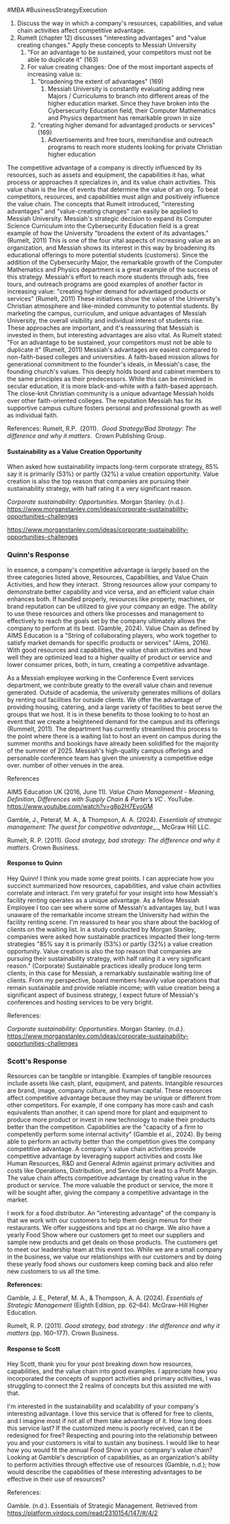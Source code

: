 #MBA #BusinessStrategyExecution 
1. Discuss the way in which a company's resources, capabilities, and value chain activities affect competitive advantage.
2. Rumelt (chapter 12) discusses "interesting advantages" and "value creating changes." Apply these concepts to Messiah University
	1. "For an advantage to be sustained, your competitors must not be able to duplicate it" (163)
	2. For value creating changes: One of the most important aspects of increasing value is:
		1. "broadening the extent of advantages" (169)
			1. Messiah University is constantly evaluating adding new Majors / Curriculums to branch into different areas of the higher education market. Since they have broken into the Cybersecurity Education field, their Computer Mathematics and Physics department has remarkable grown in size
		2. "creating higher demand for advantaged products or services" (169)
			1. Advertisements and free tours, merchandise and outreach programs to reach more students looking for private Christian higher education 


 The competitive advantage of a company is directly influenced by its resources, such as assets and equipment, the capabilities it has, what process or approaches it specializes in, and its value chain activities. This value chain is the line of events that determine the value of an org. To beat competitors, resources, and capabilities must align and positively influence the value chain. The concepts that Rumelt introduced, "interesting advantages" and "value-creating changes" can easily be applied to Messiah University. Messiah's strategic decision to expand its Computer Science Curriculum into the Cybersecurity Education field is a great example of how the University "broadens the extent of its advantages." (Rumelt, 2011) This is one of the four vital aspects of increasing value as an organization, and Messiah shows its interest in this way by broadening its educational offerings to more potential students (customers). Since the addition of the Cybersecurity Major, the remarkable growth of the Computer Mathematics and Physics department is a great example of the success of this strategy. Messiah's effort to reach more students through ads, free tours, and outreach programs are good examples of another factor in increasing value: "creating higher demand for advantaged products or services" (Rumelt, 2011) These initiatives show the value of the University's Christian atmosphere and like-minded community to potential students. By marketing the campus, curriculum, and unique advantages of Messiah University, the overall visibility and individual interest of students rise. These approaches are important, and it's reassuring that Messiah is invested in them, but interesting advantages are also vital. As Rumelt stated: "For an advantage to be sustained, your competitors must not be able to duplicate it" (Rumelt, 2011) Messiah's advantages are easiest compared to non-faith-based colleges and universities. A faith-based mission allows for generational commitment to the founder's ideals, in Messiah's case, the founding church's values. This deeply holds board and cabinet members to the same principles as their predecessors. While this can be mimicked in secular education, it is more black-and-white with a faith-based approach. The close-knit Christian community is a unique advantage Messiah holds over other faith-oriented colleges. The reputation Messiah has for its supportive campus culture fosters personal and professional growth as well as individual faith.

References:
Rumelt, R.P.  (2011).  _Good Strategy/Bad Strategy_: _The difference and why it matters_.  Crown Publishing Group.


#### Sustainability as a Value Creation Opportunity
When asked how sustainability impacts long-term corporate strategy, 85% say it is primarily (53%) or partly (32%) a value creation opportunity. Value creation is also the top reason that companies are pursuing their sustainability strategy, with half rating it a very significant reason.

_Corporate sustainability: Opportunities_. Morgan Stanley. (n.d.). https://www.morganstanley.com/ideas/corporate-sustainability-opportunities-challenges

https://www.morganstanley.com/ideas/corporate-sustainability-opportunities-challenges 


### Quinn's Response
In essence, a company's competitive advantage is largely based on the three categories listed above, Resources, Capabilities, and Value Chain Activities, and how they interact.  Strong resources allow your company to demonstrate better capability and vice versa, and an efficient value chain enhances both. If handled properly, resources like property, machines, or brand reputation can be utilized to give your company an edge. The ability to use these resources and others like processes and management to effectively to reach the goals set by the company ultimately allows the company to perform at its best. (Gamble, 2024). Value Chain as defined by AIMS Education is a "String of collaborating players, who work together to satisfy market demands for specific products or services" (Aims, 2016). With good resources and capabilities, the value chain activities and how well they are optimized lead to a higher quality of product or service and lower consumer prices, both, in turn, creating a competitive advantage.

As a Messiah employee working in the Conference Event services department, we contribute greatly to the overall value chain and revenue generated. Outside of academia, the university generates millions of dollars by renting out facilities for outside clients. We offer the advantage of providing housing, catering, and a large variety of facilities to best serve the groups that we host. It is in these benefits to those looking to to host an event that we create a heightened demand for the campus and its offerings (Rummelt, 2011). The department has currently streamlined this process to the point where there is a waiting list to host an event on campus during the summer months and bookings have already been solidified for the majority of the summer of 2025. Messiah's high-quality campus offerings and personable conference team has given the university a competitive edge over. number of other venues in the area. 

References

AIMS Education UK (2016, June 11). _Value Chain Management - Meaning, Definition, Differences with Supply Chain & Porter’s VC_ . YouTube. https://www.youtube.com/watch?v=g8p2H7EvoGM

Gamble, J., Peteraf, M. A., & Thompson, A. A. (2024). _Essentials of strategic management: The quest for competitive advantage__._ McGraw Hill LLC. 

Rumelt, R. P. (2011). _Good strategy, bad strategy: The difference and why it matters_. Crown Business.

#### Response to Quinn
Hey Quinn! I think you made some great points. I can appreciate how you succinct summarized how resources, capabilities, and value chain activities correlate and interact. I'm very grateful for your insight into how Messiah's facility renting operates as a unique advantage. As a fellow Messiah Employee I too can see where some of Messiah's advantages lay, but I was unaware of the remarkable income stream the University had within the facility renting scene. I'm reassured to hear you share about the backlog of clients on the waiting list. In a study conducted by Morgan Stanley, companies were asked how sustainable practices impacted their long-term strategies "85% say it is primarily (53%) or partly (32%) a value creation opportunity. Value creation is also the top reason that companies are pursuing their sustainability strategy, with half rating it a very significant reason." (Corporate) Sustainable practices ideally produce long term clients, in this case for Messiah, a remarkably sustainable waiting line of clients. From my perspective, board members heavily value operations that remain sustainable and provide reliable income; with value creation being a significant aspect of business strategy, I expect future of Messiah's conferences and hosting services to be very bright.

References: 

_Corporate sustainability: Opportunities_. Morgan Stanley. (n.d.). https://www.morganstanley.com/ideas/corporate-sustainability-opportunities-challenges

### Scott's Response
Resources can be tangible or intangible. Examples of tangible resources include assets like cash, plant, equipment, and patents. Intangible resources are brand, image, company culture, and human capital. These resources affect competitive advantage because they may be unique or different from other competitors. For example, if one company has more cash and cash equivalents than another, it can spend more for plant and equipment to produce more product or invest in new technology to make their products better than the competition. Capabilities are the "capacity of a firm to competently perform some internal activity" (Gamble et al., 2024). By being able to perform an activity better than the competition gives the company competitive advantage. A company's value chain activities provide competitive advantage by leveraging support activities and costs like Human Resources, R&D and General Admin against primary activities and costs like Operations, Distribution, and Service that lead to a Profit Margin. The value chain affects competitive advantage by creating value in the product or service. The more valuable the product or service, the more it will be sought after, giving the company a competitive advantage in the market.

I work for a food distributor. An "interesting advantage" of the company is that we work with our customers to help them design menus for their restaurants. We offer suggestions and tips at no charge. We also have a yearly Food Show where our customers get to meet our suppliers and sample new products and get deals on those products. The customers get to meet our leadership team at this event too. While we are a small company in the business, we value our relationships with our customers and by doing these yearly food shows our customers keep coming back and also refer new customers to us all the time.  

**References:**

Gamble, J. E., Peteraf, M. A., & Thompson, A. A. (2024). _Essentials of Strategic Management_ (Eighth Edition, pp. 62–84). McGraw-Hill Higher Education.

Rumelt, R. P. (2011). _Good strategy, bad strategy : the difference and why it matters_ (pp. 160–177). Crown Business.

#### Response to Scott
Hey Scott, thank you for your post breaking down how resources, capabilities, and the value chain into good examples. I appreciate how you incorporated the concepts of support activities and primary activities, I was struggling to connect the 2 realms of concepts but this assisted me with that. 

I'm interested in the sustainability and scalability of your company's interesting advantage. I love this service that is offered for free to clients, and I imagine most if not all of them take advantage of it. How long does this service last? If the customized menu is poorly received, can it be redesigned for free? Respecting and pouring into the relationship between you and your customers is vital to sustain any business. I would like to hear how you would fit the annual Food Show in your company's value chain? Looking at Gamble's description of capabilities, as an organization's ability to perform activities through effective use of resources (Gamble, n.d.); how would describe the capabilities of these interesting advantages to be effective in their use of resources?  

References:

Gamble. (n.d.). Essentials of Strategic Management. Retrieved from https://platform.virdocs.com/read/2310154/147/#/4/2
